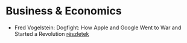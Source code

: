 # Business & Economics

- Fred Vogelstein: Dogfight: How Apple and Google Went to War and Started a Revolution [részletek](_details/Fred%20Vogelstein.md#id_642)